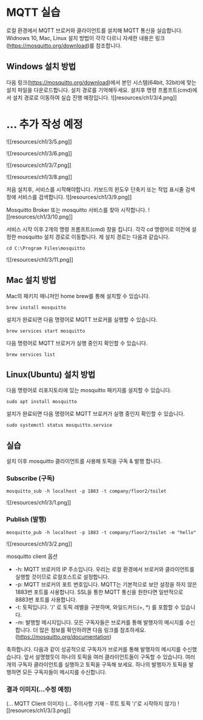# MQTT 실습

로컬 환경에서 MQTT 브로커와 클라이언트를 설치해 MQTT 통신을 실습합니다. Widnows 10, Mac, Linux 설치 방법이 각각 다르니 자세한 내용은 링크(https://mosquitto.org/download)를 참조합니다.

## Windows 설치 방법
다음 링크(https://mosquitto.org/download)에서 본인 시스템(64bit, 32bit)에 맞는 설치 파일을 다운로드합니다. 설치 경로를 기억해두세요. 설치후 명령 프롬프트(cmd)에서 설치 경로로 이동하여 실습 진행 예정입니다.
![[resources/ch1/3/4.png]]
# ... 추가 작성 예정

![[resources/ch1/3/5.png]]

![[resources/ch1/3/6.png]]

![[resources/ch1/3/7.png]]

![[resources/ch1/3/8.png]]

처음 설치후, 서비스를 시작해야합니다. 키보드의 윈도우 단축키 또는 작업 표시줄 검색창에 서비스를 검색합니다.
![[resources/ch1/3/9.png]]

Mosquitto Broker 또는 mosquitto 서비스를 찾아 시작합니다.
![[resources/ch1/3/10.png]]

서비스 시작 이후 2개의 명령 프롬프트(cmd) 창을 킵니다. 각각 cd 명령어로 이전에 설정한 mosquitto 설치 경로로 이동합니다. 제 설치 경로는 다음과 같습니다.
```
cd C:\Program Files\mosquitto
```
![[resources/ch1/3/11.png]]



## Mac 설치 방법
Mac의 패키지 매니저인 home brew를 통해 설치할 수 있습니다.
```
brew install mosquitto
```

설치가 완료되면 다음 명령어로 MQTT 브로커를 실행할 수 있습니다.
```
brew services start mosquitto
```

다음 명령어로 MQTT 브로커가 실행 중인지 확인할 수 있습니다.
```
brew services list
```


## Linux(Ubuntu) 설치 방법
다음 명령어로 리포지토리에 있는 mosquitto 패키지를 설치할 수 있습니다.
```
sudo apt install mosquitto
```

설치가 완료되면 다음 명령어로 MQTT 브로커가 실행 중인지 확인할 수 있습니다.
```
sudo systemctl status mosquitto.service
```


## 실습
설치 이후 mosquitto 클라이언트를 사용해 토픽을 구독 & 발행 합니다.

### Subscribe (구독)
```
mosquitto_sub -h localhost -p 1883 -t company/floor2/toilet
```
![[resources/ch1/3/1.png]]

### Publish (발행) 
```
mosquitto_pub -h localhost -p 1883 -t company/floor2/toilet -m "hello"
```
![[resources/ch1/3/2.png]]

mosquitto client 옵션
- -h: MQTT 브로커의 IP 주소입니다. 우리는 로컬 환경에서 브로커와 클라이언트를 실행할 것이므로 로컬호스트로 설정합니다.
- -p: MQTT 브로커의 포트 번호입니다. MQTT는 기본적으로 보안 설정을 하지 않은 1883번 포트를 사용합니다. SSL을 통한 MQTT 통신을 원한다면 일반적으로 8883번 포트를 사용합니다.
- -t: 토픽입니다. '/' 로 토픽 레벨을 구분하며, 와일드카드(+, *) 를 포함할 수 있습니다.
- -m: 발행할 메시지입니다. 모든 구독자들은 브로커를 통해 발행자의 메시지를 수신합니다.
더 많은 정보를 확인하려면 다음 링크를 참조하세요.(https://mosquitto.org/documentation)

축하합니다. 다음과 같이 성공적으로 구독자가 브로커를 통해 발행자의 메시지를 수신했습니다. 앞서 설명했듯이 하나의 토픽을 여러 클라이언트들이 구독할 수 있습니다. 여러 개의 구독자 클라이언트를 실행하고 토픽을 구독해 보세요. 하나의 발행자가 토픽을 발행하면 모든 구독자들이 메시지를 수신합니다.

### 결과 이미지(...수정 예정)
(... MQTT Client 이미지)
(... 주의사항 기재 - 루트 토픽 '/'로 시작하지 않기)
![[resources/ch1/3/3.png]]
